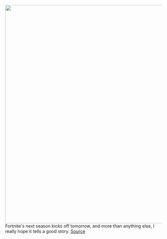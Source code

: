 <img src='https://cdn.vox-cdn.com/thumbor/4kgjwdLq40TS6aOb3WPdU1jRwQs=/0x0:1920x1080/1200x800/filters:focal(854x309:1160x615)/cdn.vox-cdn.com/uploads/chorus_image/image/66337258/EQ_XmgFW4AALCw6.0.jpeg' width='700px' /><br/>
Fortnite's next season kicks off tomorrow, and more than anything else, I really hope it tells a good story.
<a href='https://www.theverge.com/2020/2/19/21143878/fortnite-chapter-2-next-season-2-good-story'> Source <a/>